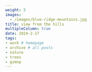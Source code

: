 ```yaml
---
weight: 5
images:
  - /images/blue-ridge-mountains.jpg
title: view from the hills
multipleColumn: true
date: 2024-2-17
tags:
- work # homepage
- archive # all posts
- nature
- trees
- gsmnp
---
```

